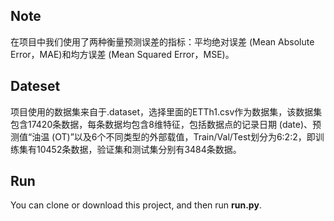 ## Note
在项目中我们使用了两种衡量预测误差的指标：平均绝对误差 (Mean Absolute Error，MAE)和均方误差 (Mean Squared Error，MSE)。

## Dateset  
项目使用的数据集来自于.dataset，选择里面的ETTh1.csv作为数据集，该数据集包含17420条数据，每条数据均包含8维特征，包括数据点的记录日期 (date)、预测值“油温 (OT)”以及6个不同类型的外部载值，Train/Val/Test划分为6:2:2，即训练集有10452条数据，验证集和测试集分别有3484条数据。

## Run  
You can clone or download this project, and then run **run.py**.
